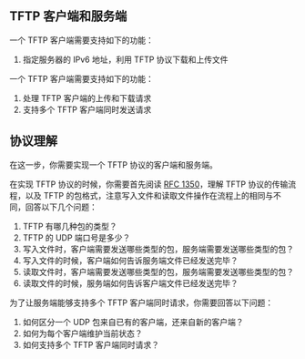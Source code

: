 ## TFTP 客户端和服务端

一个 TFTP 客户端需要支持如下的功能：

1. 指定服务器的 IPv6 地址，利用 TFTP 协议下载和上传文件

一个 TFTP 客户端需要支持如下的功能：

1. 处理 TFTP 客户端的上传和下载请求
2. 支持多个 TFTP 客户端同时发送请求

## 协议理解

在这一步，你需要实现一个 TFTP 协议的客户端和服务端。

在实现 TFTP 协议的时候，你需要首先阅读 [RFC 1350](https://www.rfc-editor.org/rfc/rfc1350)，理解 TFTP 协议的传输流程，以及 TFTP 的包格式，注意写入文件和读取文件操作在流程上的相同与不同，回答以下几个问题：

1. TFTP 有哪几种包的类型？
2. TFTP 的 UDP 端口号是多少？
3. 写入文件时，客户端需要发送哪些类型的包，服务端需要发送哪些类型的包？
4. 写入文件的时候，客户端如何告诉服务端文件已经发送完毕？
5. 读取文件时，客户端需要发送哪些类型的包，服务端需要发送哪些类型的包？
6. 读取文件的时候，服务端如何告诉客户端文件已经发送完毕？

为了让服务端能够支持多个 TFTP 客户端同时请求，你需要回答以下问题：

1. 如何区分一个 UDP 包来自已有的客户端，还来自新的客户端？
2. 如何为每个客户端维护当前状态？
3. 如何支持多个 TFTP 客户端同时请求？